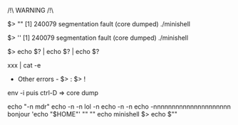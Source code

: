 /!\ WARNING /!\

$> ""
[1]    240079 segmentation fault (core dumped)  ./minishell

$> ''
[1]    240079 segmentation fault (core dumped)  ./minishell

$> echo $? | echo $? | echo $?


xxx | cat -e

- Other errors - 
$> :
$> !

env -i puis ctrl-D  => core dump

echo "-n     mdr"
echo -n -n lol -n
echo -n -n 
echo -nnnnnnnnnnnnnnnnnnnnn bonjour
'echo "$HOME"'
"" "" echo minishell
$> echo $""


<!-- Corrected errors -->
<!-- $> echo NEW FILE > file1
==225939== Warning: invalid file descriptor -1 in syscall close() -->

<!-- cat hello <>file				doit print hello, créer le fichier file (et NE PAS MODIFIER LE FICHIER), et redirige vers stdout!
echo hello >outfile <>file 		crée (si nécessaire) les fichiers outfile et file, et redirige vers outfile (pas file ni stdout) -->
<!-- heredoc:  \n a la fin -->
<!-- cat < ''			segmentation fault -->
<!-- cmd					pointer being freed was not allocated -->
<!-- cat /dev/random | head -c 10	cat: No such file or directory -->